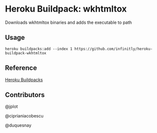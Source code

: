 # Heroku Buildpack: wkhtmltox

Downloads wkhtmltox binaries and adds the executable to path

## Usage

```
heroku buildpacks:add --index 1 https://github.com/infinitly/heroku-buildpack-wkhtmltox
```

## Reference

[Heroku Buildpacks](https://devcenter.heroku.com/articles/buildpacks)


## Contributors

@jplot

@ciprianiacobescu

@duquesnay
